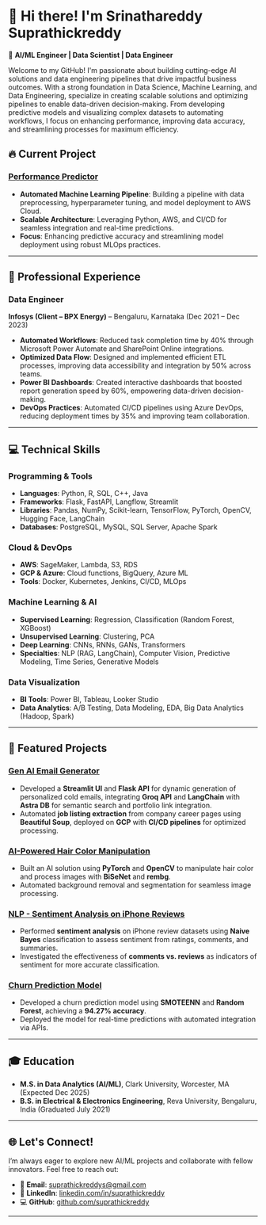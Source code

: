 # 👋 **Hi there! I'm Srinathareddy Suprathickreddy**  
🚀 **AI/ML Engineer | Data Scientist | Data Engineer**

Welcome to my GitHub! I'm passionate about building cutting-edge AI solutions and data engineering pipelines that drive impactful business outcomes. With a strong foundation in Data Science, Machine Learning, and Data Engineering,  specialize in creating scalable solutions and optimizing pipelines to enable data-driven decision-making. From developing predictive models and visualizing complex datasets to automating workflows, I focus on enhancing performance, improving data accuracy, and streamlining processes for maximum efficiency.

## 🔥 **Current Project**  
### [**Performance Predictor**](https://github.com/Srinathareddy/Performance-Predictor)  
- **Automated Machine Learning Pipeline**: Building a pipeline with data preprocessing, hyperparameter tuning, and model deployment to AWS Cloud.  
- **Scalable Architecture**: Leveraging Python, AWS, and CI/CD for seamless integration and real-time predictions.  
- **Focus**: Enhancing predictive accuracy and streamlining model deployment using robust MLOps practices.

---

## 💼 **Professional Experience**  
### **Data Engineer**  
**Infosys (Client – BPX Energy)** – Bengaluru, Karnataka (Dec 2021 – Dec 2023)  
- **Automated Workflows**: Reduced task completion time by 40% through Microsoft Power Automate and SharePoint Online integrations.  
- **Optimized Data Flow**: Designed and implemented efficient ETL processes, improving data accessibility and integration by 50% across teams.  
- **Power BI Dashboards**: Created interactive dashboards that boosted report generation speed by 60%, empowering data-driven decision-making.  
- **DevOps Practices**: Automated CI/CD pipelines using Azure DevOps, reducing deployment times by 35% and improving team collaboration.

---

## 💻 **Technical Skills**  
### **Programming & Tools**  
- **Languages**: Python, R, SQL, C++, Java  
- **Frameworks**: Flask, FastAPI, Langflow, Streamlit  
- **Libraries**: Pandas, NumPy, Scikit-learn, TensorFlow, PyTorch, OpenCV, Hugging Face, LangChain  
- **Databases**: PostgreSQL, MySQL, SQL Server, Apache Spark  

### **Cloud & DevOps**  
- **AWS**: SageMaker, Lambda, S3, RDS  
- **GCP & Azure**: Cloud functions, BigQuery, Azure ML  
- **Tools**: Docker, Kubernetes, Jenkins, CI/CD, MLOps  

### **Machine Learning & AI**  
- **Supervised Learning**: Regression, Classification (Random Forest, XGBoost)  
- **Unsupervised Learning**: Clustering, PCA  
- **Deep Learning**: CNNs, RNNs, GANs, Transformers  
- **Specialties**: NLP (RAG, LangChain), Computer Vision, Predictive Modeling, Time Series, Generative Models

### **Data Visualization**  
- **BI Tools**: Power BI, Tableau, Looker Studio  
- **Data Analytics**: A/B Testing, Data Modeling, EDA, Big Data Analytics (Hadoop, Spark)

---

## 🌟 **Featured Projects**  
### [**Gen AI Email Generator**](https://github.com/Srinathareddy/Gen-AI-Email-Generator)  
- Developed a **Streamlit UI** and **Flask API** for dynamic generation of personalized cold emails, integrating **Groq API** and **LangChain** with **Astra DB** for semantic search and portfolio link integration.  
- Automated **job listing extraction** from company career pages using **Beautiful Soup**, deployed on **GCP** with **CI/CD pipelines** for optimized processing.

### [**AI-Powered Hair Color Manipulation**](https://github.com/suprathickreddy/AI-Hair-Color-Manipulation)  
- Built an AI solution using **PyTorch** and **OpenCV** to manipulate hair color and process images with **BiSeNet** and **rembg**.  
- Automated background removal and segmentation for seamless image processing.
  
### [**NLP - Sentiment Analysis on iPhone Reviews**](https://github.com/Srinathareddy/NLP-Sentiment-Analysis-iPhone)  
- Performed **sentiment analysis** on iPhone review datasets using **Naive Bayes** classification to assess sentiment from ratings, comments, and summaries.  
- Investigated the effectiveness of **comments vs. reviews** as indicators of sentiment for more accurate classification.
  
### [**Churn Prediction Model**](https://github.com/suprathickreddy/Churn-Prediction)  
- Developed a churn prediction model using **SMOTEENN** and **Random Forest**, achieving a **94.27% accuracy**.  
- Deployed the model for real-time predictions with automated integration via APIs.

---

## 🎓 **Education**  
- **M.S. in Data Analytics (AI/ML)**, Clark University, Worcester, MA (Expected Dec 2025)  
- **B.S. in Electrical & Electronics Engineering**, Reva University, Bengaluru, India (Graduated July 2021)  

---

## 🌐 **Let's Connect!**  
I’m always eager to explore new AI/ML projects and collaborate with fellow innovators. Feel free to reach out:  
- 📧 **Email**: suprathickreddys@gmail.com  
- 💼 **LinkedIn**: [linkedin.com/in/suprathickreddy](https://www.linkedin.com/in/suprathickreddy)  
- 💻 **GitHub**: [github.com/suprathickreddy](https://github.com/suprathickreddy)  

---

